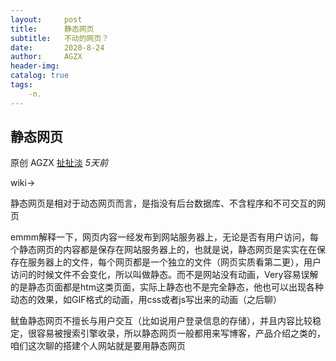 ```yaml
---
layout:     post
title:      静态网页
subtitle:   不动的网页？
date:       2020-8-24
author:     AGZX
header-img: 
catalog: true
tags:
    -n.
---
```


## 静态网页

原创 AGZX [扯扯淡](javascript:void(0);) *5天前*

wiki→

静态网页是相对于动态网页而言，是指没有后台数据库、不含程序和不可交互的网页

emmm解释一下，网页内容一经发布到网站服务器上，无论是否有用户访问，每个静态网页的内容都是保存在网站服务器上的，也就是说，静态网页是实实在在保存在服务器上的文件，每个网页都是一个独立的文件（网页实质看第二更），用户访问的时候文件不会变化，所以叫做静态。而不是网站没有动画，Very容易误解的是静态页面都是htm这类页面，实际上静态也不是完全静态，他也可以出现各种动态的效果，如GIF格式的动画，用css或者js写出来的动画（之后聊）

鱿鱼静态网页不擅长与用户交互（比如说用户登录信息的存储），并且内容比较稳定，很容易被搜索引擎收录，所以静态网页一般都用来写博客，产品介绍之类的，咱们这次聊的搭建个人网站就是要用静态网页





